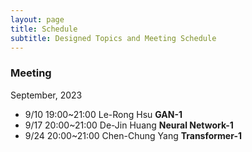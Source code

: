 ```yaml
---
layout: page
title: Schedule
subtitle: Designed Topics and Meeting Schedule
---
```


### Meeting
September, 2023
- 9/10 19:00~21:00 Le-Rong Hsu **GAN-1**
- 9/17 20:00~21:00 De-Jin Huang **Neural Network-1**
- 9/24 20:00~21:00 Chen-Chung Yang **Transformer-1**
